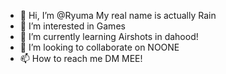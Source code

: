 - 👋 Hi, I’m @Ryuma My real name is actually Rain
- 👀 I’m interested in Games
- 🌱 I’m currently learning Airshots in dahood!
- 💞️ I’m looking to collaborate on NOONE
- 📫 How to reach me DM MEE!

